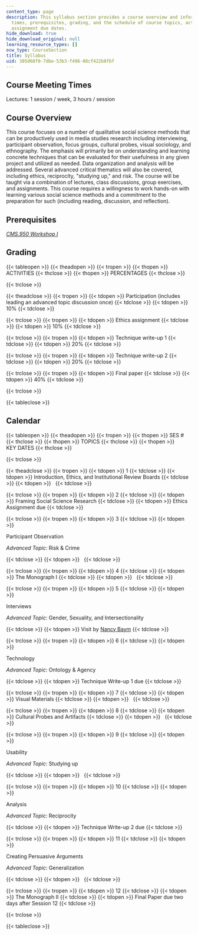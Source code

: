 ```yaml
---
content_type: page
description: This syllabus section provides a course overview and information on meeting
  times, prerequisites, grading, and the schedule of course topics, activities, and
  assignment due dates.
hide_download: true
hide_download_original: null
learning_resource_types: []
ocw_type: CourseSection
title: Syllabus
uid: 385d68f0-7dbe-53b3-f496-08cf422b8fbf
---
```


Course Meeting Times
--------------------

Lectures: 1 session / week, 3 hours / session

Course Overview
---------------

This course focuses on a number of qualitative social science methods that can be productively used in media studies research including interviewing, participant observation, focus groups, cultural probes, visual sociology, and ethnography. The emphasis will primarily be on understanding and learning concrete techniques that can be evaluated for their usefulness in any given project and utilized as needed. Data organization and analysis will be addressed. Several advanced critical thematics will also be covered, including ethics, reciprocity, "studying up," and risk. The course will be taught via a combination of lectures, class discussions, group exercises, and assignments. This course requires a willingness to work hands-on with learning various social science methods and a commitment to the preparation for such (including reading, discussion, and reflection).

Prerequisites
-------------

[_CMS.950 Workshop I_](/courses/cms-950-workshop-i-fall-2005)

Grading
-------

{{< tableopen >}}
{{< theadopen >}}
{{< tropen >}}
{{< thopen >}}
ACTIVITIES
{{< thclose >}}
{{< thopen >}}
PERCENTAGES
{{< thclose >}}

{{< trclose >}}

{{< theadclose >}}
{{< tropen >}}
{{< tdopen >}}
Participation (includes leading an advanced topic discussion once)
{{< tdclose >}}
{{< tdopen >}}
10%
{{< tdclose >}}

{{< trclose >}}
{{< tropen >}}
{{< tdopen >}}
Ethics assignment
{{< tdclose >}}
{{< tdopen >}}
10%
{{< tdclose >}}

{{< trclose >}}
{{< tropen >}}
{{< tdopen >}}
Technique write-up 1
{{< tdclose >}}
{{< tdopen >}}
20%
{{< tdclose >}}

{{< trclose >}}
{{< tropen >}}
{{< tdopen >}}
Technique write-up 2
{{< tdclose >}}
{{< tdopen >}}
20%
{{< tdclose >}}

{{< trclose >}}
{{< tropen >}}
{{< tdopen >}}
Final paper
{{< tdclose >}}
{{< tdopen >}}
40%
{{< tdclose >}}

{{< trclose >}}

{{< tableclose >}}

Calendar
--------

{{< tableopen >}}
{{< theadopen >}}
{{< tropen >}}
{{< thopen >}}
SES #
{{< thclose >}}
{{< thopen >}}
TOPICS
{{< thclose >}}
{{< thopen >}}
KEY DATES
{{< thclose >}}

{{< trclose >}}

{{< theadclose >}}
{{< tropen >}}
{{< tdopen >}}
1
{{< tdclose >}}
{{< tdopen >}}
Introduction, Ethics, and Institutional Review Boards
{{< tdclose >}}
{{< tdopen >}}
 
{{< tdclose >}}

{{< trclose >}}
{{< tropen >}}
{{< tdopen >}}
2
{{< tdclose >}}
{{< tdopen >}}
Framing Social Science Research
{{< tdclose >}}
{{< tdopen >}}
Ethics Assignment due
{{< tdclose >}}

{{< trclose >}}
{{< tropen >}}
{{< tdopen >}}
3
{{< tdclose >}}
{{< tdopen >}}


Participant Observation

_Advanced Topic_: Risk & Crime


{{< tdclose >}}
{{< tdopen >}}
 
{{< tdclose >}}

{{< trclose >}}
{{< tropen >}}
{{< tdopen >}}
4
{{< tdclose >}}
{{< tdopen >}}
The Monograph I
{{< tdclose >}}
{{< tdopen >}}
 
{{< tdclose >}}

{{< trclose >}}
{{< tropen >}}
{{< tdopen >}}
5
{{< tdclose >}}
{{< tdopen >}}


Interviews

_Advanced Topic_: Gender, Sexuality, and Intersectionality


{{< tdclose >}}
{{< tdopen >}}
Visit by [Nancy Baym](http://www.nancybaym.com/)
{{< tdclose >}}

{{< trclose >}}
{{< tropen >}}
{{< tdopen >}}
6
{{< tdclose >}}
{{< tdopen >}}


Technology

_Advanced Topic_: Ontology & Agency


{{< tdclose >}}
{{< tdopen >}}
Technique Write-up 1 due
{{< tdclose >}}

{{< trclose >}}
{{< tropen >}}
{{< tdopen >}}
7
{{< tdclose >}}
{{< tdopen >}}
Visual Materials
{{< tdclose >}}
{{< tdopen >}}
 
{{< tdclose >}}

{{< trclose >}}
{{< tropen >}}
{{< tdopen >}}
8
{{< tdclose >}}
{{< tdopen >}}
Cultural Probes and Artifacts
{{< tdclose >}}
{{< tdopen >}}
 
{{< tdclose >}}

{{< trclose >}}
{{< tropen >}}
{{< tdopen >}}
9
{{< tdclose >}}
{{< tdopen >}}


Usability

_Advanced Topic_: Studying up


{{< tdclose >}}
{{< tdopen >}}
 
{{< tdclose >}}

{{< trclose >}}
{{< tropen >}}
{{< tdopen >}}
10
{{< tdclose >}}
{{< tdopen >}}


Analysis

_Advanced Topic_: Reciprocity


{{< tdclose >}}
{{< tdopen >}}
Technique Write-up 2 due
{{< tdclose >}}

{{< trclose >}}
{{< tropen >}}
{{< tdopen >}}
11
{{< tdclose >}}
{{< tdopen >}}


Creating Persuasive Arguments

_Advanced Topic_: Generalization


{{< tdclose >}}
{{< tdopen >}}
 
{{< tdclose >}}

{{< trclose >}}
{{< tropen >}}
{{< tdopen >}}
12
{{< tdclose >}}
{{< tdopen >}}
The Monograph II
{{< tdclose >}}
{{< tdopen >}}
Final Paper due two days after Session 12
{{< tdclose >}}

{{< trclose >}}

{{< tableclose >}}
